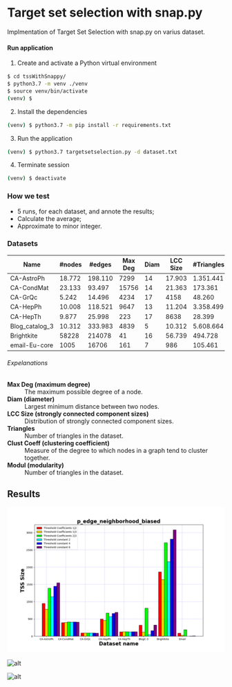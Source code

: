 # Target set selection with snap.py

Implmentation of Target Set Selection with snap.py on varius dataset.

#### Run application

1. Create and activate a Python virtual environment

```sh
$ cd tssWithSnappy/
$ python3.7 -m venv ./venv
$ source venv/bin/activate
(venv) $
```

2. Install the dependencies

```sh
(venv) $ python3.7 -m pip install -r requirements.txt
```

3. Run the application

```sh
(venv) $ python3.7 targetsetselection.py -d dataset.txt
```

4. Terminate session

```sh
(venv) $ deactivate
```

### How we test

- 5 runs, for each dataset,  and annote the results;
- Calculate the average;
- Approximate to minor integer.

### Datasets

| Name             | #nodes  | #edges    | Max Deg | Diam | LCC Size | #Triangles  | Clust Coeff | Modul  |
| ---------------- | ------- | --------- | ------- | ---- | -------- | ----------- | ----------- | ------ |
| CA-AstroPh       | 18.772  | 198.110   | 7299    | 14   | 17.903   | 1.351.441   | 0.6309      | 0.3072 |
| CA-CondMat       | 23.133  | 93.497    | 15756   | 14   | 21.363   | 173.361     | 0.6339      | 0.5809 |
| CA-GrQc          | 5.242   | 14.496    | 4234    | 17   | 4158     | 48.260      | 0.5304      | 0.7433 |
| CA-HepPh         | 10.008  | 118.521   | 9647    | 13   | 11.204   | 3.358.499   | 0.6118      | 0.5085 |
| CA-HepTh         | 9.877   | 25.998    | 223     | 17   | 8638     | 28.399      | 0.4718      | 0.6128 |
| Blog_catalog_3   | 10.312  | 333.983   | 4839    | 5    | 10.312   | 5.608.664   | 0.4631      | 0.2374 |
| Brightkite       | 58228   | 214078    | 41      | 16   | 56.739   | 494.728     | 0.1723      | 0.172  |
| email-Eu-core    | 1005    | 16706     | 161     | 7    | 986      | 105.461     | 0.3994      | 0.5391 |

###### Expelanations

<dl>
  <dt><strong>Max Deg (maximum degree)</strong></dt>
  <dd>The maximum possible degree of a node.</dd>
  <dt><strong>Diam (diameter)</strong></dt>
  <dd>Largest minimum distance between two nodes.</dd>
  <dt><strong>LCC Size (strongly connected component sizes)</strong></dt>
  <dd>Distribution of strongly connected component sizes.</dd>
  <dt><strong>Triangles</strong></dt>
  <dd>Number of triangles in the dataset.</dd>
  <dt><strong>Clust Coeff (clustering coefficient)</strong></dt>
  <dd>Measure of the degree to which nodes in a graph tend to cluster together.</dd>
  <dt><strong>Modul (modularity)</strong></dt>
  <dd>Number of triangles in the dataset.</dd>
</dl>

## Results

![alt](resources/benchmarks/p_edge_neighborhood_biased.png)

![alt](../tssWithSnappy/resources/benchmarks/p_edge_uniform.png)

![alt](../tssWithSnappy/resources/benchmarks/p_edge_neighborhood_biased_reverse.png)

